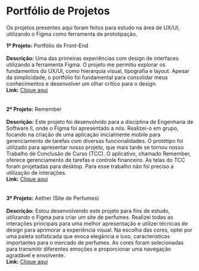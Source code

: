 # Portfólio de Projetos

Os projetos presentes aqui foram feitos para estudo na área de UX/UI, utilizando o Figma como ferramenta de prototipação.

<b>1º Projeto:</b> Portfólio de Front-End
<br>
<br>
<b>Descrição:</b> Uma das primeiras experiências com design de interfaces utilizando a ferramenta Figma. O projeto me permitiu explorar os fundamentos do UX/UI, como hierarquia visual, tipografia e layout. Apesar da simplicidade, o portfólio foi fundamental para consolidar meus conhecimentos e desenvolver um olhar crítico para o design.
<br>
<b>Link:</b> <a href="https://www.figma.com/design/mUMM6dHz6tk76JA2b63jE8/Portf%C3%B3lio---Prog.-WEB?node-id=0-1&node-type=canvas&t=qM012Bv48LkhIhZU-0">Clique aqui</a>
<br>
<br>
<br>
<b>2º Projeto:</b> Remember 
<br>
<br>
<b>Descrição:</b> Este projeto foi desenvolvido para a disciplina de Engenharia de Software II, onde o Figma foi apresentado a nós. Realizei-o em grupo, focando na criação de uma aplicação inicialmente mobile para gerenciamento de tarefas com diversas funcionalidades. O protótipo foi utilizado para apresentar nosso projeto, que mais tarde se tornou nosso Trabalho de Conclusão de Curso (TCC). O aplicativo, chamado Remember, oferece gerenciamento de tarefas e controle financeiro. As telas do TCC foram projetadas para desktop. Para esse trabalho não foi preciso a utilização de interações.
<br>
<b>Link:</b> <a href="https://www.figma.com/design/He72ByRurlefPL3lE00mJC/Fatec-Remember-(Atualizado)?node-id=1040-20&node-type=canvas&t=MmY1HVHm7BoHlAfh-0">Clique aqui</a>
<br>
<br>
<br>
<b>3º Projeto:</b> Aether (Site de Perfumes)
<br>
<br>
<b>Descrição:</b> Estou desenvolvendo este projeto para fins de estudo, utilizando o Figma para criar um site de perfumes. Realizei todas as interações principais para uma melhor apresentação e utilizei técnicas de design para aprimorar a experiência visual. Na escolha das cores, optei por uma paleta sofisticada que evoca elegância e luxo, características importantes para o mercado de perfumes. As cores foram selecionadas para transmitir diferentes emoções e proporcionar uma navegação agradável e envolvente.
<br>
<b>Link:</b> <a href="https://www.figma.com/design/GhjKh71KfZ38sKPjwUOrvV/Aether?t=qM012Bv48LkhIhZU-0">Clique aqui</a>


